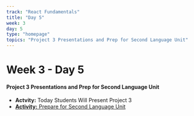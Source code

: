 ```yaml
---
track: "React Fundamentals"
title: "Day 5"
week: 3
day: 5
type: "homepage"
topics: "Project 3 Presentations and Prep for Second Language Unit"
---
```



# Week 3 - Day 5

#### Project 3 Presentations and Prep for Second Language Unit
- **Actvity:** Today Students Will Present Project 3
- [**Activity:** Prepare for Second Language Unit](/react-fundamentals/week-3/day-5/lecture-materials/prepare-for-second-lanuage-unit)


